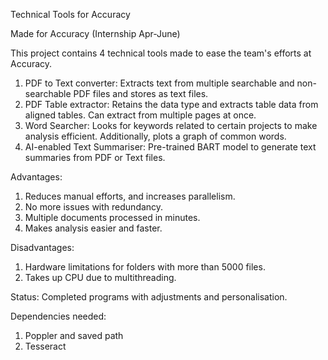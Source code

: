 Technical Tools for Accuracy

Made for Accuracy (Internship Apr-June)

This project contains 4 technical tools made to ease the team's efforts at Accuracy.

1) PDF to Text converter: Extracts text from multiple searchable and non-searchable PDF files and stores as text files.
2) PDF Table extractor: Retains the data type and extracts table data from aligned tables. Can extract from multiple pages at once.
3) Word Searcher: Looks for keywords related to certain projects to make analysis efficient. Additionally, plots a graph of common words.
4) AI-enabled Text Summariser: Pre-trained BART model to generate text summaries from PDF or Text files.

Advantages:
1) Reduces manual efforts, and increases parallelism.
2) No more issues with redundancy.
3) Multiple documents processed in minutes.
4) Makes analysis easier and faster.

Disadvantages:
1) Hardware limitations for folders with more than 5000 files.
2) Takes up CPU due to multithreading.

Status:
Completed programs with adjustments and personalisation.

Dependencies needed:
1) Poppler and saved path
2) Tesseract
